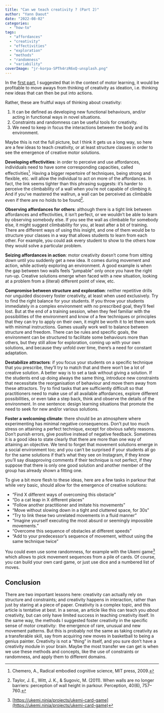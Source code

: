 ```yaml
---
title: "Can we teach creativity ? (Part 2)"
author: "Yann Daout"
date: "2022-08-02"
categories: 
  - "how-to"
tags: 
  - "affordances"
  - "creativity"
  - "effectivities"
  - "exploration"
  - "methods"
  - "randomness"
  - "variability"
coverImage: "jr-korpa-SPTh4rzR6xQ-unsplash.png"
---
```


In the [first part](/blog/can-we-teach-creativity-part-1), I suggested that in the context of motor learning, it would be profitable to move aways from thinking of creativity as ideation, i.e. thinking new ideas that can then be put into actions.

Rather, these are fruitful ways of thinking about creativity:

1. It can be defined as developing new functional behaviours, and/or acting in functional ways in novel situations.
2. Constraints and randomness can be useful tools for creativity.
3. We need to keep in focus the interactions between the body and its environment.

Maybe this is not the full picture, but I think it gets us a long way, so here are a few ideas to teach creativity, or at least structure classes in order to see the emergence of creative motor solutions.

**Developing effectivities**: in order to perceive and use affordances, individuals need to have some corresponding capacities, called effectivities[^1]. Having a bigger repertoire of techniques, being strong and flexible, etc. will allow the individual to act on more of the affordances. In fact, the link seems tighter than this phrasing suggests: it’s harder to perceive the climbability of a wall when you’re not capable of climbing it. And if you’ve mastered the wallrun, a wall can be perceived as climbable even if there are no holds to be found[^2].

**Observing affordances for others**: although there is a tight link between affordances and effectivities, it isn’t perfect, or we wouldn’t be able to learn by observing somebody else. If you see the wall as climbable for somebody else, it might suggest climbability for you, at least after a bit of training. There are different ways of using this insight, and one of them would be to structure your classes in a way that allows students to learn from each other. For example, you could ask every student to show to the others how they would solve a particular problem.

**Seizing affordances in action**: motor creativity doesn’t come from sitting down until you suddenly get a new idea. It comes during movement and action, while actively exploring an environment. A good example is when the gap between two walls feels “jumpable” only once you have the right run-up. Creative solutions emerge when faced with a new situation, looking at a problem from a (literal) different point of view, etc.

**Compromise between structure and exploration**: neither repetitive drills nor unguided discovery foster creativity, at least when used exclusively. Try to find the right balance for your students. If you throw your students immediately in a complex environment with no prescribed goal, they’ll feel lost. But at the end of a training session, when they feel familiar with the possibilities of the environment and know of a few techniques or principles that they can try to apply on their own, it might be worth it to let them work with minimal instructions. Games usually work well to balance between structure and freedom. There can be rules and specific goals, the environment can be structured to facilitate some behaviours more than others, but they still allow for exploration, coming up with your own solutions, and because they unfold over time, there’s a need for constant adaptation.

**Destabilize attractors**: if you focus your students on a specific technique that you prescribe, they’ll try to match that and there won’t be a lot of creative solution. A better way is to set a task without giving a solution. If the students end up doing always the same thing, introduce new constraints that necessitate the reorganisation of behaviour and move them away from these attractors. Try to find tasks that are sufficiently difficult so that practitioners need to make use of all available affordances, explore different possibilities, or even take a step back, think and observe the details of the environment. In one sentence: design learning situations that promote the need to seek for new and/or various solutions.

**Foster a welcoming climate**: there should be an atmosphere where experimenting has minimal negative consequences. Don’t put too much stress on attaining a perfect technique, except for obvious safety reasons. Don’t punish errors, give positive instead of negative feedback. Sometimes it is a good idea to state clearly that there are more than one way of attaining an objective. We tend to forget that movement solutions emerge in a social environment too; and you can’t be surprised if your students all go for the same solutions if that’s what they see on Instagram, if they know you’ll say disapproving comments if their technique is not perfect, if they suppose that there is only one good solution and another member of the group has already shown a fitting one.

To give a bit more flesh to these ideas, here are a few tasks in parkour that while very basic, should allow for the emergence of creative solutions:

- “Find X different ways of overcoming this obstacle”
- “Do a cat leap in X different places”
- “Follow another practitioner and imitate his movements”
- “Move without slowing down in a tight and cluttered space, for 30s”
- “Try to link these two unrelated movements in a fluid manner”
- “Imagine yourself executing the most absurd or seemingly impossible movements.”
- “Overcome this sequence of obstacles at different speeds”
- “Add to your predecessor’s sequence of movement, without using the same technique twice”

You could even use some randomness, for example with the Ukemi game[^3] which allows to pick movement sequences from a pile of cards. Of course, you can build your own card game, or just use dice and a numbered list of moves.

## Conclusion

There are two important lessons here: creativity can actually rely on structure and constraints; and creativity happens in interaction, rather than just by staring at a piece of paper. Creativity is a complex topic, and this article is tentative at best. In a sense, an article like this can teach you _about_ creativity, but can only have limited success in teaching creativity itself. In the same way, the methods I suggested foster creativity in the specific sense of motor creativity:  the emergence of rare, unusual and new movement patterns. But this is probably not the same as taking creativity as a transferable skill, say from acquiring new moves in basketball to being a genius painter. Creativity is not a “thing” in itself, and you sure don’t have a creativity module in your brain. Maybe the most transfer we can get is when we use these methods and concepts, like the use of constraints or randomness, and apply them to different domains.

[^1]: Chemero, A., Radical embodied cognitive science, MIT press, 2009.
[^2]: Taylor, J. E., Witt, J. K., & Sugovic, M. (2011). When walls are no longer barriers: perception of wall height in parkour. Perception, 40(6), 757–760.
[^3]: [https://ukemi.ninja/projects/ukemi-card-game](https://ukemi.ninja/projects/ukemi-card-game)
